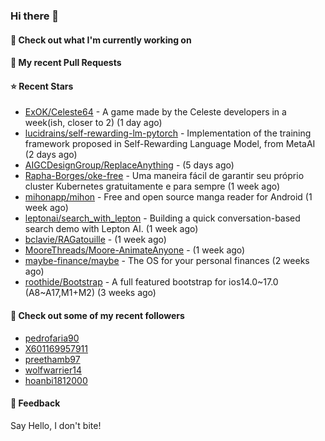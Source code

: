 ### Hi there 👋

#### 👷 Check out what I'm currently working on

#### 🔨 My recent Pull Requests


#### ⭐ Recent Stars

- [ExOK/Celeste64](https://github.com/ExOK/Celeste64) - A game made by the Celeste developers in a week(ish, closer to 2) (1 day ago)
- [lucidrains/self-rewarding-lm-pytorch](https://github.com/lucidrains/self-rewarding-lm-pytorch) - Implementation of the training framework proposed in Self-Rewarding Language Model, from MetaAI (2 days ago)
- [AIGCDesignGroup/ReplaceAnything](https://github.com/AIGCDesignGroup/ReplaceAnything) -  (5 days ago)
- [Rapha-Borges/oke-free](https://github.com/Rapha-Borges/oke-free) - Uma maneira fácil de garantir seu próprio cluster Kubernetes gratuitamente e para sempre (1 week ago)
- [mihonapp/mihon](https://github.com/mihonapp/mihon) - Free and open source manga reader for Android (1 week ago)
- [leptonai/search_with_lepton](https://github.com/leptonai/search_with_lepton) - Building a quick conversation-based search demo with Lepton AI. (1 week ago)
- [bclavie/RAGatouille](https://github.com/bclavie/RAGatouille) -  (1 week ago)
- [MooreThreads/Moore-AnimateAnyone](https://github.com/MooreThreads/Moore-AnimateAnyone) -  (1 week ago)
- [maybe-finance/maybe](https://github.com/maybe-finance/maybe) - The OS for your personal finances (2 weeks ago)
- [roothide/Bootstrap](https://github.com/roothide/Bootstrap) - A full featured bootstrap for ios14.0~17.0 (A8~A17,M1&#43;M2) (3 weeks ago)

#### 👯 Check out some of my recent followers

- [pedrofaria90](https://github.com/pedrofaria90)
- [X601169957911](https://github.com/X601169957911)
- [preethamb97](https://github.com/preethamb97)
- [wolfwarrier14](https://github.com/wolfwarrier14)
- [hoanbi1812000](https://github.com/hoanbi1812000)

#### 💬 Feedback

Say Hello, I don't bite!